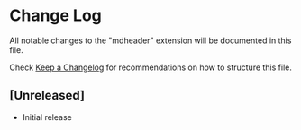 # Change Log

All notable changes to the "mdheader" extension will be documented in this file.

Check [Keep a Changelog](http://keepachangelog.com/) for recommendations on how to structure this file.

## [Unreleased]

- Initial release